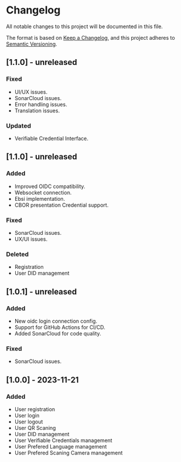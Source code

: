 # Changelog
All notable changes to this project will be documented in this file.

The format is based on [Keep a Changelog](https://keepachangelog.com/en/1.0.0/),
and this project adheres to [Semantic Versioning](https://semver.org/spec/v2.0.0.html).



## [1.1.0] - unreleased
### Fixed
- UI/UX issues.
- SonarCloud issues.
- Error handling issues.
- Translation issues.
### Updated
- Verifiable Credential Interface.

## [1.1.0] - unreleased

### Added
- Improved OIDC compatibility.
- Websocket connection.
- Ebsi implementation.
- CBOR presentation Credential support.

### Fixed
- SonarCloud issues.
- UX/UI issues.

### Deleted
- Registration
- User DID management

## [1.0.1] - unreleased

### Added
- New oidc login connection config.
- Support for GitHub Actions for CI/CD.
- Added SonarCloud for code quality.

### Fixed
- SonarCloud issues.

## [1.0.0] - 2023-11-21

### Added
- User registration
- User login
- User logout
- User QR Scaning
- User DID management
- User Verifiable Credentials management
- User Prefered Language management
- User Prefered Scaning Camera management

